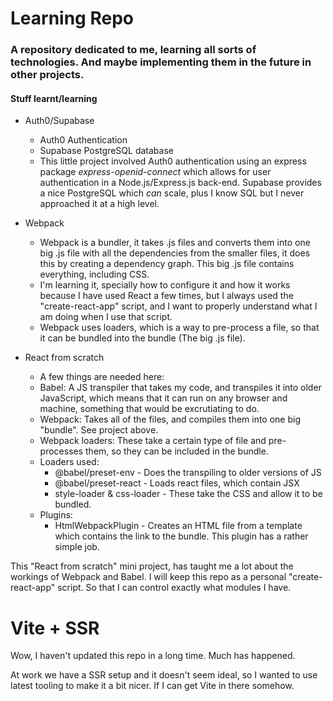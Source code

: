 # Learning Repo

### A repository dedicated to me, learning all sorts of technologies. And maybe implementing them in the future in other projects.

#### Stuff learnt/learning

- Auth0/Supabase

  - Auth0 Authentication
  - Supabase PostgreSQL database
  - This little project involved Auth0 authentication using an express package _express-openid-connect_ which allows for user authentication in a Node.js/Express.js back-end. Supabase provides a nice PostgreSQL which _can_ scale, plus I know SQL but I never approached it at a high level.

- Webpack

  - Webpack is a bundler, it takes .js files and converts them into one big .js file with all the dependencies from the smaller files, it does this by creating a dependency graph. This big .js file contains everything, including CSS.
  - I'm learning it, specially how to configure it and how it works because I have used React a few times, but I always used the "create-react-app" script, and I want to properly understand what I am doing when I use that script.
  - Webpack uses loaders, which is a way to pre-process a file, so that it can be bundled into the bundle (The big .js file).

- React from scratch
  - A few things are needed here:
  - Babel: A JS transpiler that takes my code, and transpiles it into older JavaScript, which means that it can run on any browser and machine, something that would be excrutiating to do.
  - Webpack: Takes all of the files, and compiles them into one big "bundle". See project above.
  - Webpack loaders: These take a certain type of file and pre-processes them, so they can be included in the bundle.
  - Loaders used:
    - @babel/preset-env - Does the transpiling to older versions of JS
    - @babel/preset-react - Loads react files, which contain JSX
    - style-loader & css-loader - These take the CSS and allow it to be bundled.
  - Plugins:
    - HtmlWebpackPlugin - Creates an HTML file from a template which contains the link to the bundle. This plugin has a rather simple job.

This "React from scratch" mini project, has taught me a lot about the workings of Webpack and Babel. I will keep this repo as a personal "create-react-app" script. So that I can control exactly what modules I have.

# Vite + SSR

Wow, I haven't updated this repo in a long time. Much has happened.

At work we have a SSR setup and it doesn't seem ideal, so I wanted to use latest tooling to make it a bit nicer. If I can get Vite in there somehow.
